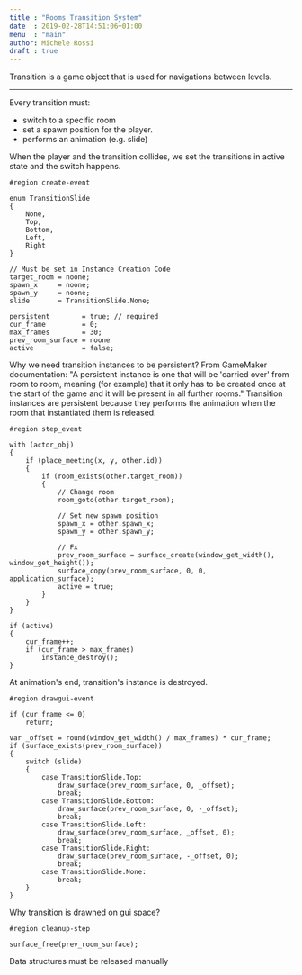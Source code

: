 ```yaml
---
title : "Rooms Transition System"
date  : 2019-02-28T14:51:06+01:00
menu  : "main"
author: Michele Rossi
draft : true
---
```


Transition is a game object that is used for navigations between levels.

---

Every transition must:

* switch to a specific room
* set a spawn position for the player.
* performs an animation (e.g. slide)

When the player and the transition collides, we set the transitions in active state and the switch happens.

```
#region create-event

enum TransitionSlide
{
	None,
	Top,
	Bottom,
	Left,
	Right
}

// Must be set in Instance Creation Code
target_room = noone;
spawn_x     = noone;
spawn_y     = noone;
slide       = TransitionSlide.None;

persistent        = true; // required
cur_frame         = 0;
max_frames        = 30;
prev_room_surface = noone
active            = false;
```

Why we need transition instances to be persistent? From GameMaker documentation:
"A persistent instance is one that will be 'carried over' from room to room, meaning (for example) that it only has to be created once at the start of the game and it will be present in all further rooms."
Transition instances are persistent because they performs the animation when the room that instantiated them is released.

```
#region step_event

with (actor_obj)
{
	if (place_meeting(x, y, other.id))
	{
		if (room_exists(other.target_room))
		{
			// Change room
			room_goto(other.target_room);
			
			// Set new spawn position
			spawn_x = other.spawn_x;
			spawn_y = other.spawn_y;

			// Fx
			prev_room_surface = surface_create(window_get_width(), window_get_height());
			surface_copy(prev_room_surface, 0, 0, application_surface);
			active = true;
		}	
	}
}

if (active)
{
	cur_frame++;
	if (cur_frame > max_frames)
	    instance_destroy();
}
```

At animation's end, transition's instance is destroyed.

```
#region drawgui-event

if (cur_frame <= 0)
	return;

var _offset = round(window_get_width() / max_frames) * cur_frame;
if (surface_exists(prev_room_surface))
{
	switch (slide)
	{
		case TransitionSlide.Top:
			draw_surface(prev_room_surface, 0, _offset);
			break;
		case TransitionSlide.Bottom:
			draw_surface(prev_room_surface, 0, -_offset);
			break;
		case TransitionSlide.Left:
			draw_surface(prev_room_surface, _offset, 0);
			break;
		case TransitionSlide.Right:
			draw_surface(prev_room_surface, -_offset, 0);
			break;
		case TransitionSlide.None:
			break;
	}
}    
```

Why transition is drawned on gui space?


```
#region cleanup-step

surface_free(prev_room_surface);
```

Data structures must be released manually